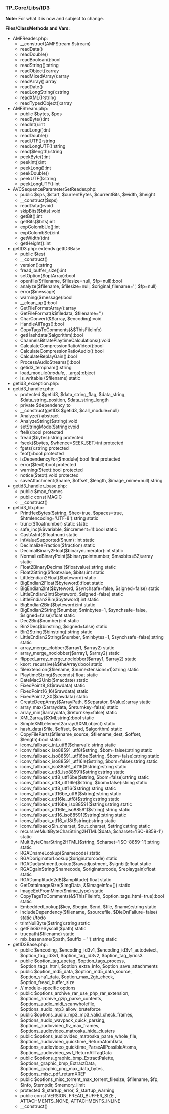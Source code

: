 ### TP_Core/Libs/ID3

**Note:** For what it is now and subject to change. 

**Files/ClassMethods and Vars:**  

- AMFReader.php: 	
	- __construct(AMFStream $stream) 
	- readData() 
	- readDouble() 
	- readBoolean():bool 
	- readString():string 
	- readObject():array 
	- readMixedArray():array 
	- readArray():array 
	- readDate() 
	- readLongString():string 
	- readXML():string 
	- readTypedObject():array 
- AMFStream.php: 	
	- public $bytes, $pos 
	- readByte():int 
	- readInt():int 
	- readLong():int 
	- readDouble() 
	- readUTF():string 
	- readLongUTF():string 
	- read($length):string 
	- peekByte():int 
	- peekInt():int 
	- peekLong():int 
	- peekDouble() 
	- peekUTF():string 
	- peekLongUTF():int 
- AVCSequenceParameterSetReader.php: 	
	- public $sps, $start, $currentBytes, $currentBits, $width, $height 
	- __construct($sps) 
	- readData():void 
	- skipBits($bits):void 
	- getBit():int 
	- getBits($bits):int 
	- expGolombUe():int 
	- expGolombSe():int 
	- getWidth():int 
	- getHeight():int 
- getID3.php: extends getID3Base	
	- public $test 
	- __construct() 
	- version():string 
	- fread_buffer_size():int 
	- setOption($optArray):bool 
	- openfile($filename, $filesize=null, $fp=null):bool 
	- analyze($filename, $filesize=null, $original_filename='', $fp=null) 
	- error($message) 
	- warning($message):bool 
	- __clean_up():bool 
	- GetFileFormatArray():array 
	- GetFileFormat(&$filedata, $filename='') 
	- CharConvert(&$array, $encoding):void 
	- HandleAllTags():bool 
	- CopyTagsToComments(&$ThisFileInfo) 
	- getHashdata($algorithm):bool 
	- ChannelsBitratePlaytimeCalculations():void 
	- CalculateCompressionRatioVideo():bool 
	- CalculateCompressionRatioAudio():bool 
	- CalculateReplayGain():bool 
	- ProcessAudioStreams():bool 
	- getid3_tempnam():string 
	- load_module($module, ...$args):object 
	- is_writable ($filename) static 
- getid3_exception.php: 	
- getid3_handler.php: 	
	- protected $getid3, $data_string_flag, $data_string, $data_string_position, $data_string_length  
	- private $dependency_to 
	- __construct(getID3 $getid3, $call_module=null) 
	- Analyze() abstract 
	- AnalyzeString($string):void 
	- setStringMode($string):void 
	- ftell():bool protected
	- fread($bytes):string protected
	- fseek($bytes, $whence=SEEK_SET):int protected 
	- fgets():string protected 
	- feof():bool protected 
	- isDependencyFor($module):bool final protected 
	- error($text):bool protected 
	- warning($text):bool protected
	- notice($text):void protected
	- saveAttachment($name, $offset, $length, $image_mime=null):string 
- getid3_handler_base.php: 	
	- public $max_frames
    - public const MAGIC
	- __construct() 
- getid3_lib.php: 	
	- PrintHexBytes($string, $hex=true, $spaces=true, $htmlencoding='UTF-8'):string static 
	- trunc($floatnumber) static static 
	- safe_inc(&$variable, $increment=1):bool static 
	- CastAsInt($floatnum) static 
	- intValueSupported($num) :int static 
	- DecimalizeFraction($fraction) static 
	- DecimalBinary2Float($binarynumerator):int static 
	- NormalizeBinaryPoint($binarypointnumber, $maxbits=52):array static
	- Float2BinaryDecimal($floatvalue):string static 
	- Float2String($floatvalue, $bits):int static 
	- LittleEndian2Float($byteword) static 
	- BigEndian2Float($byteword):float static 
	- BigEndian2Int($byteword, $synchsafe=false, $signed=false) static 
	- LittleEndian2Int($byteword, $signed=false) static  
	- LittleEndian2Bin($byteword):int  static 
	- BigEndian2Bin($byteword):int  static 
	- BigEndian2String($number, $minbytes=1, $synchsafe=false, $signed=false):float  static 
	- Dec2Bin($number):int  static 
	- Bin2Dec($binstring, $signed=false)  static 
	- Bin2String($binstring):string static 
	- LittleEndian2String($number, $minbytes=1, $synchsafe=false):string static 
	- array_merge_clobber($array1, $array2) static 
	- array_merge_noclobber($array1, $array2) static 
	- flipped_array_merge_noclobber($array1, $array2) static 
	- ksort_recursive(&$theArray):bool static 
	- fileextension($filename, $numextensions=1):string static 
	- PlaytimeString($seconds):float static 
	- DateMac2Unix($macdate) static 
	- FixedPoint8_8($rawdata) static  
	- FixedPoint16_16($rawdata) static  
	- FixedPoint2_30($rawdata) static  
	- CreateDeepArray($ArrayPath, $Separator, $Value):array static  
	- array_max($arraydata, $returnkey=false) static  
	- array_min($arraydata, $returnkey=false) static  
	- XML2array($XMLstring):bool static  
	- SimpleXMLelement2array($XMLobject) static  
	- hash_data($file, $offset, $end, $algorithm) static  
	- CopyFileParts($filename_source, $filename_dest, $offset, $length):bool static  
	- iconv_fallback_int_utf8($charval): string static  
	- iconv_fallback_iso88591_utf8($string, $bom=false):string static  
	- iconv_fallback_iso88591_utf16be($string, $bom=false):string static  
	- iconv_fallback_iso88591_utf16le($string, $bom=false):string static  
	- iconv_fallback_iso88591_utf16($string):string static  
	- iconv_fallback_utf8_iso88591($string):string static  
	- iconv_fallback_utf8_utf16be($string, $bom=false):string static  
	- iconv_fallback_utf8_utf16le($string, $bom=false):string static  
	- iconv_fallback_utf8_utf16($string):string static  
	- iconv_fallback_utf16be_utf8($string):string static  
	- iconv_fallback_utf16le_utf8($string):string static  
	- iconv_fallback_utf16be_iso88591($string):string static  
	- iconv_fallback_utf16le_iso88591($string):string static  
	- iconv_fallback_utf16_iso88591($string):string static  
	- iconv_fallback_utf16_utf8($string):string static  
	- iconv_fallback($in_charset, $out_charset, $string):string static  
	- recursiveMultiByteCharString2HTML($data, $charset='ISO-8859-1') static  
	- MultiByteCharString2HTML($string, $charset='ISO-8859-1'):string static  
	- RGADnameLookup($namecode) static  
	- RGADoriginatorLookup($originatorcode) static  
	- RGADadjustmentLookup($rawadjustment, $signbit):float static  
	- RGADgainString($namecode, $originatorcode, $replaygain):float static  
	- RGADamplitude2dB($amplitude):float static  
	- GetDataImageSize($imgData, &$imageinfo=[]) static  
	- ImageExtFromMime($mime_type) static  
	- CopyTagsToComments(&$ThisFileInfo, $option_tags_html=true):bool static  
	- EmbeddedLookup($key, $begin, $end, $file, $name):string static  
	- IncludeDependency($filename, $sourcefile, $DieOnFailure=false) static //todo  
	- trimNullByte($string):string static  
	- getFileSizeSyscall($path) static  
	- truepath($filename) static  
	- mb_basename($path, $suffix = ''):string static  
- getID3Base.php: 	
	- public $encoding, $encoding_id3v1, $encoding_id3v1_autodetect, $option_tag_id3v1, $option_tag_id3v2, $option_tag_lyrics3 
	- public $option_tag_apetag, $option_tags_process, $option_tags_html, $option_extra_info, $option_save_attachments
	- public $option_md5_data, $option_md5_data_source, $option_sha1_data, $option_max_2gb_check, $option_fread_buffer_size 
	- // module-specific options 
	- public $options_archive_rar_use_php_rar_extension, $options_archive_gzip_parse_contents, $options_audio_midi_scanwholefile, $options_audio_mp3_allow_bruteforce 
	- public $options_audio_mp3_mp3_valid_check_frames, $options_audio_wavpack_quick_parsing, $options_audiovideo_flv_max_frames, $options_audiovideo_matroska_hide_clusters 
	- public $options_audiovideo_matroska_parse_whole_file, $options_audiovideo_quicktime_ReturnAtomData, $options_audiovideo_quicktime_ParseAllPossibleAtoms, $options_audiovideo_swf_ReturnAllTagData 
	- public $options_graphic_bmp_ExtractPalette, $options_graphic_bmp_ExtractData, $options_graphic_png_max_data_bytes, $options_misc_pdf_returnXREF 
	- public $options_misc_torrent_max_torrent_filesize, $filename, $fp, $info, $tempdir, $memory_limit 
	- protected $_startup_error, $_startup_warning 
	- public const VERSION, FREAD_BUFFER_SIZE , ATTACHMENTS_NONE, ATTACHMENTS_INLINE 
	- __construct() 
